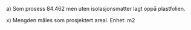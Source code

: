 a) Som prosess 84.462 men uten isolasjonsmatter lagt oppå plastfolien.

x) Mengden måles som prosjektert areal. Enhet: m2

